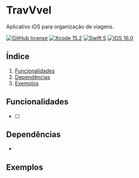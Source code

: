 # TravVvel

Aplicativo iOS para organização de viagens.

<!-- [![Build Status]()]() -->
[![GitHub license](https://img.shields.io/github/license/victorpereiradepaula/travvvel)](https://github.com/victorpereiradepaula/travvvel/blob/master/LICENSE)
[![Xcode 15.2](https://img.shields.io/badge/Xcode-15.2%2B-blue.svg)](https://developer.apple.com/documentation/xcode-release-notes/xcode-15_2-release-notes)
[![Swift 5](https://img.shields.io/badge/Swift-5%2B-orange.svg)](https://github.com/apple/swift/releases)
[![iOS 16.0](https://img.shields.io/badge/iOS-16.0%2B-purple)](https://support.apple.com/pt-br/HT213407)

## Índice

1. [Funcionalidades](#funcionalidades)
1. [Dependências](#dependências)
1. [Exemplos](#exemplos)

## Funcionalidades

- [ ] 

## Dependências

-  

## Exemplos

<!-- ![SAMPLE_NAME](SAMPLE_URL) -->